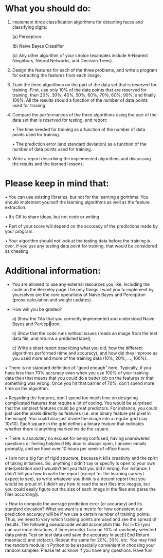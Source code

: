 # What you should do:
1. Implement three classification algorithms for detecting faces and classifying digits:

    (a) Perceptron

    (b) Naive Bayes Classifier

    (c) Any other algorithm of your choice (examples include K-Nearest Neighbors, Neural Networks, and Decision Trees).

2. Design the features for each of the three problems, and write a program for extracting the features from each image.
3. Train the three algorithms on the part of the data set that is reserved for training. First, use only 10% of the data points that are reserved for training, then 20%, 30%, 40%, 50%, 60%, 70%, 80%, 90%, and finally 100%. All the
results should a function of the number of data points used for training.
4. Compare the performances of the three algorithms using the part of the data set that is reserved for testing, and report:

    • The time needed for training as a function of the number of data points used for training.

    • The prediction error (and standard deviation) as a function of the number of data points used for training.
5. Write a report describing the implemented algorithms and discussing the results and the learned lessons.

# Please keep in mind that:

• You can use existing libraries, but not for the learning algorithms. You should implement yourself the learning algorithms as well as the feature extraction.
    
• It’s OK to share ideas, but not code or writing.
    
• Part of your score will depend on the accuracy of the predictions made by your program.
    
• Your algorithm should not look at the testing data before the training is over. If you use any testing data point for training, that would be considered as cheating.
# Additional information:

- You are allowed to use any external resources you like, including the code on the Berkeley page.The only things I want you to implement by yourselves are the core operations of Naive Bayes and Perceptron (proba calculation and weight updates).

- How will you be graded? 
    
  a) Show the TAs that you correctly implemented and understood Naive Bayes and Perceptron, 
     
    b) Show that the code runs without issues (reads an image from the test data file, and returns a predicted label),
    
    c) Write a short report describing what you did, how the different algorithms performed (time and accuracy), and how did they improve as you used more and more of the training data (10%, 20%, ..., 100%).

• There is no standard definition of "good enough" here. Typically, if you have less than 70% accuracy even when you use 100% of your training data then that means that you could do a better job on the features or that something was
wrong. Once you hit that barrier of 70%, don’t spend more time on the algorithm.

• Regarding the features, don’t spend too much time on designing complicated features that require a lot of coding.
You would be surprised that the simplest features could be great predictors. For instance, you could just use the
pixels directly as features (i.e. one binary feature per pixel in the image). You could also just divide the image into
a regular grid (say 10x10). Each square in the grid defines a binary feature that indicates whether there is anything
marked inside the square.

• There is absolutely no excuse for being confused, having unanswered questions or feeling helpless! My door is
always open, I answer emails promptly, and we have over 10 hours per week of office hours.

• I am not a big fun of rigid structure, because it kills creativity and the spirit of taking initiatives. So, anything I didn’t
say or specify is open to your own interpretation and I wouldn’t tell you that you did it wrong. For instance, I didn’t
tell you how to write the report (except for the learning curves I expect to see), so write whatever you think is a decent
report that you would be proud of. I didn’t say how to read the text files into images, but you could easily figure out
the size of each image in the files and parse the files accordingly.

• How to compute the average prediction error (or accuracy) and its standard deviation? What we want is a metric for
how consistent our prediction accuracy will be if we use a certain number of training points. Thus, we need to vary
which training points are used and see the spread of results. The following pseudocode would accomplish this:
For i=1:5 (you can use more iterations, if time permits)
Train on 10% of randomly selected data points
Test on test data and save the accuracy in acc[i]
End
Return mean(acc) and std(acc).
Repeat the same for 20%, 30%, etc.
You may find the random module in Python to be especially convenient in choosing your random samples. Please let
us know if you have any questions.
Have fun!
